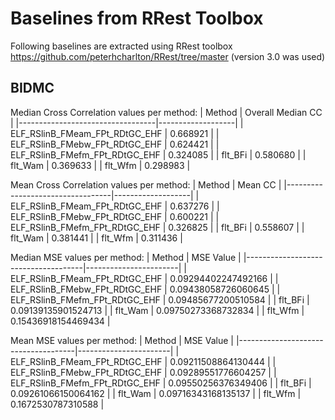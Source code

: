 # Baselines from RRest Toolbox

Following baselines are extracted using RRest toolbox https://github.com/peterhcharlton/RRest/tree/master (version 3.0 was used)


## BIDMC
Median Cross Correlation values per method:
| Method                           | Overall Median CC |
|----------------------------------|-------------------|
| ELF_RSlinB_FMeam_FPt_RDtGC_EHF   | 0.668921          |
| ELF_RSlinB_FMebw_FPt_RDtGC_EHF   | 0.624421          |
| ELF_RSlinB_FMefm_FPt_RDtGC_EHF   | 0.324085          |
| flt_BFi                          | 0.580680          |
| flt_Wam                          | 0.369633          |
| flt_Wfm                          | 0.298983          |

Mean Cross Correlation values per method:
| Method                           | Mean CC           |
|----------------------------------|-------------------|
| ELF_RSlinB_FMeam_FPt_RDtGC_EHF   | 0.637276          |
| ELF_RSlinB_FMebw_FPt_RDtGC_EHF   | 0.600221          |
| ELF_RSlinB_FMefm_FPt_RDtGC_EHF   | 0.326825          |
| flt_BFi                          | 0.558607          |
| flt_Wam                          | 0.381441          |
| flt_Wfm                          | 0.311436          |

Median MSE values per method:
| Method                              | MSE Value             |
|-------------------------------------|-----------------------|
| ELF_RSlinB_FMeam_FPt_RDtGC_EHF      | 0.09294402247492166   |
| ELF_RSlinB_FMebw_FPt_RDtGC_EHF      | 0.09438058726060645   |
| ELF_RSlinB_FMefm_FPt_RDtGC_EHF      | 0.09485677200510584   |
| flt_BFi                             | 0.09139135901524713   |
| flt_Wam                             | 0.09750273368732834   |
| flt_Wfm                             | 0.15436918154469434   |

Mean MSE values per method:
| Method                              | MSE Value             |
|-------------------------------------|-----------------------|
| ELF_RSlinB_FMeam_FPt_RDtGC_EHF      | 0.09211508864130444   |
| ELF_RSlinB_FMebw_FPt_RDtGC_EHF      | 0.09289551776604257   |
| ELF_RSlinB_FMefm_FPt_RDtGC_EHF      | 0.09550256376349406   |
| flt_BFi                             | 0.09261066150064162   |
| flt_Wam                             | 0.09716343168135137   |
| flt_Wfm                             | 0.1672530787310588    |
